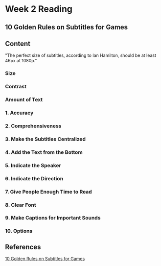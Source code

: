 # Week 2 Reading

## 10 Golden Rules on Subtitles for Games

## Content

"The perfect size of subtitles, according to Ian Hamilton, should be at least 46px at 1080p."

### Size

### Contrast

### Amount of Text


### 1. Accuracy
### 2. Comprehensiveness
### 3. Make the Subtitles Centralized
### 4. Add the Text from the Bottom
### 5. Indicate the Speaker
### 6. Indicate the Direction
### 7. Give People Enough Time to Read
### 8. Clear Font
### 9. Make Captions for Important Sounds
### 10. Options

## References

[10 Golden Rules on Subtitles for Games](https://80.lv/articles/10-golden-rules-on-subtitles-for-games/)

